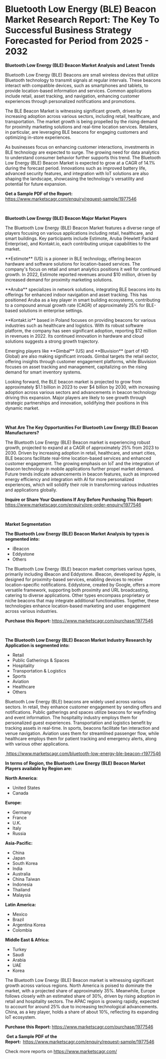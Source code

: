 <p><h1>Bluetooth Low Energy (BLE) Beacon Market Research Report: The Key To Successful Business Strategy Forecasted for Period from 2025 - 2032</h1></p><p><strong>Bluetooth Low Energy (BLE) Beacon Market Analysis and Latest Trends</strong></p>
<p><p>Bluetooth Low Energy (BLE) Beacons are small wireless devices that utilize Bluetooth technology to transmit signals at regular intervals. These beacons interact with compatible devices, such as smartphones and tablets, to provide location-based information and services. Common applications include retail, asset tracking, and navigation, enhancing customer experiences through personalized notifications and promotions.</p><p>The BLE Beacon Market is witnessing significant growth, driven by increasing adoption across various sectors, including retail, healthcare, and transportation. The market growth is being propelled by the rising demand for proximity marketing solutions and real-time location services. Retailers, in particular, are leveraging BLE beacons for engaging customers and optimizing in-store experiences.</p><p>As businesses focus on enhancing customer interactions, investments in BLE technology are expected to surge. The growing need for data analytics to understand consumer behavior further supports this trend. The Bluetooth Low Energy (BLE) Beacon Market is expected to grow at a CAGR of 14.1% during the forecast period. Innovations such as improved battery life, advanced security features, and integration with IoT solutions are also shaping the landscape, showcasing the technology's versatility and potential for future expansion.</p></p>
<p><strong>Get a Sample PDF of the Report:&nbsp;</strong> <a href="https://www.marketscagr.com/enquiry/request-sample/1977546?utm_campaign=3269&utm_medium=2&utm_source=Github&utm_content=ia&utm_term=07042025&utm_id=bluetooth-low-energy-ble-beacon">https://www.marketscagr.com/enquiry/request-sample/1977546</a></p>
<p>&nbsp;</p>
<p><strong>Bluetooth Low Energy (BLE) Beacon Major Market Players</strong></p>
<p><p>The Bluetooth Low Energy (BLE) Beacon Market features a diverse range of players focusing on various applications including retail, healthcare, and smart buildings. Key participants include Estimote, Aruba (Hewlett Packard Enterprise), and Kontakt.io, each contributing unique capabilities to the market.</p><p>**Estimote** (US) is a pioneer in BLE technology, offering beacon hardware and software solutions for location-based services. The company's focus on retail and smart analytics positions it well for continued growth. In 2022, Estimote reported revenues around $10 million, driven by increased demand for proximity marketing solutions.</p><p>**Aruba** specializes in network solutions, integrating BLE beacons into its offerings for enhanced indoor navigation and asset tracking. This has positioned Aruba as a key player in smart building ecosystems, contributing to a compound annual growth rate (CAGR) of approximately 25% for BLE-based solutions in enterprise settings.</p><p>**Kontakt.io** based in Poland focuses on providing beacons for various industries such as healthcare and logistics. With its robust software platform, the company has seen significant adoption, reporting $12 million in revenues in 2022. Its continued innovation in hardware and cloud solutions suggests a strong growth trajectory.</p><p>Emerging players like **Gimbal** (US) and **Bluvision** (part of HID Global) are also making significant inroads. Gimbal targets the retail sector, offering insights through customer engagement platforms, while Bluvision focuses on asset tracking and management, capitalizing on the rising demand for smart inventory systems.</p><p>Looking forward, the BLE beacon market is projected to grow from approximately $1.1 billion in 2023 to over $4 billion by 2030, with increasing adoption across various sectors and advancements in beacon technology driving this expansion. Major players are likely to see growth through strategic partnerships and innovation, solidifying their positions in this dynamic market.</p></p>
<p>&nbsp;</p>
<p><strong>What Are The Key Opportunities For Bluetooth Low Energy (BLE) Beacon Manufacturers?</strong></p>
<p><p>The Bluetooth Low Energy (BLE) Beacon market is experiencing robust growth, projected to expand at a CAGR of approximately 25% from 2023 to 2030. Driven by increasing adoption in retail, healthcare, and smart cities, BLE beacons facilitate real-time location-based services and enhanced customer engagement. The growing emphasis on IoT and the integration of beacon technology in mobile applications further propel market demand. Future trends indicate advancements in beacon features, such as improved energy efficiency and integration with AI for more personalized experiences, which will solidify their role in transforming various industries and applications globally.</p></p>
<p><strong>Inquire or Share Your Questions If Any Before Purchasing This Report:</strong> <a href="https://www.marketscagr.com/enquiry/pre-order-enquiry/1977546?utm_campaign=3269&utm_medium=2&utm_source=Github&utm_content=ia&utm_term=07042025&utm_id=bluetooth-low-energy-ble-beacon">https://www.marketscagr.com/enquiry/pre-order-enquiry/1977546</a></p>
<p>&nbsp;</p>
<p><strong>Market Segmentation</strong></p>
<p><strong>The Bluetooth Low Energy (BLE) Beacon Market Analysis by types is segmented into:</strong></p>
<p><ul><li>iBeacon</li><li>Eddystone</li><li>Others</li></ul></p>
<p><p>The Bluetooth Low Energy (BLE) beacon market comprises various types, primarily including iBeacon and Eddystone. iBeacon, developed by Apple, is designed for proximity-based services, enabling devices to receive location-specific notifications. Eddystone, created by Google, offers a more versatile framework, supporting both proximity and URL broadcasting, catering to diverse applications. Other types encompass proprietary or niche beacons that may integrate additional functionalities. Together, these technologies enhance location-based marketing and user engagement across various industries.</p></p>
<p><strong>Purchase this Report:&nbsp;</strong><a href="https://www.marketscagr.com/purchase/1977546?utm_campaign=3269&utm_medium=2&utm_source=Github&utm_content=ia&utm_term=07042025&utm_id=bluetooth-low-energy-ble-beacon">https://www.marketscagr.com/purchase/1977546</a></p>
<p>&nbsp;</p>
<p><strong>The Bluetooth Low Energy (BLE) Beacon Market Industry Research by Application is segmented into:</strong></p>
<p><ul><li>Retail</li><li>Public Gatherings & Spaces</li><li>Hospitality</li><li>Transportation & Logistics</li><li>Sports</li><li>Aviation</li><li>Healthcare</li><li>Others</li></ul></p>
<p><p>Bluetooth Low Energy (BLE) beacons are widely used across various sectors. In retail, they enhance customer engagement by sending offers and notifications. Public gatherings and spaces utilize beacons for wayfinding and event information. The hospitality industry employs them for personalized guest experiences. Transportation and logistics benefit by tracking assets in real-time. In sports, beacons facilitate fan interaction and venue navigation. Aviation uses them for streamlined passenger flow, while healthcare employs them for patient tracking and emergency alerts, along with various other applications.</p></p>
<p><a href="https://www.marketscagr.com/bluetooth-low-energy-ble-beacon-r1977546?utm_campaign=3269&utm_medium=2&utm_source=Github&utm_content=ia&utm_term=07042025&utm_id=bluetooth-low-energy-ble-beacon">&nbsp;https://www.marketscagr.com/bluetooth-low-energy-ble-beacon-r1977546</a></p>
<p><strong>In terms of Region, the Bluetooth Low Energy (BLE) Beacon Market Players available by Region are:</strong></p>
<p>
    <p> <strong> North America: </strong>
        <ul>
            <li>United States</li>
            <li>Canada</li>
        </ul>
        </p> 
    <p> <strong> Europe: </strong>
        <ul>
            <li>Germany</li>
            <li>France</li>
            <li>U.K.</li>
            <li>Italy</li>
            <li>Russia</li>
        </ul>
        </p> 
    <p> <strong> Asia-Pacific: </strong>
        <ul>
            <li>China</li>
            <li>Japan</li>
            <li>South Korea</li>
            <li>India</li>
            <li>Australia</li>
            <li>China Taiwan</li>
            <li>Indonesia</li>
            <li>Thailand</li>
            <li>Malaysia</li>
        </ul>
        </p> 
    <p> <strong> Latin America: </strong>
        <ul>
            <li>Mexico</li>
            <li>Brazil</li>
            <li>Argentina Korea</li>
            <li>Colombia</li>
        </ul>
        </p> 
    <p> <strong> Middle East & Africa: </strong>
        <ul>
            <li>Turkey</li>
            <li>Saudi</li>
            <li>Arabia</li>
            <li>UAE</li>
            <li>Korea</li>
        </ul>
    </p>
    </p>
<p><p>The Bluetooth Low Energy (BLE) Beacon market is witnessing significant growth across various regions. North America is poised to dominate the market, with a projected share of approximately 35%. Meanwhile, Europe follows closely with an estimated share of 30%, driven by rising adoption in retail and hospitality sectors. The APAC region is growing rapidly, expected to account for around 25% due to increasing technological advancements. China, as a key player, holds a share of about 10%, reflecting its expanding IoT ecosystem.</p></p>
<p><strong>Purchase this Report: </strong><a href="https://www.marketscagr.com/purchase/1977546?utm_campaign=3269&utm_medium=2&utm_source=Github&utm_content=ia&utm_term=07042025&utm_id=bluetooth-low-energy-ble-beacon">https://www.marketscagr.com/purchase/1977546</a></p>
<p>&nbsp;<strong>Get a Sample PDF of the Report:&nbsp;&nbsp;</strong><a href="https://www.marketscagr.com/enquiry/request-sample/1977546?utm_campaign=3269&utm_medium=2&utm_source=Github&utm_content=ia&utm_term=07042025&utm_id=bluetooth-low-energy-ble-beacon">https://www.marketscagr.com/enquiry/request-sample/1977546</a></p>
<p><strong></strong></p>
<p>Check more reports on <a href="https://www.marketscagr.com/?utm_campaign=3269&utm_medium=2&utm_source=Github&utm_content=ia&utm_term=07042025&utm_id=bluetooth-low-energy-ble-beacon">https://www.marketscagr.com/</a></p>